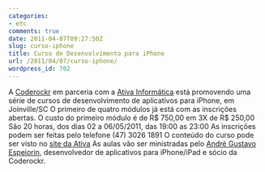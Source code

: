 ```yaml
---
categories:
- etc
comments: true
date: 2011-04-07T09:27:50Z
slug: curso-iphone
title: Curso de Desenvolvimento para iPhone
url: /2011/04/07/curso-iphone/
wordpress_id: 702
---
```


A [Coderockr](http://www.coderockr.com) em parceria com a [Ativa Informática](http://www.ativainf.com.br/) está promovendo uma série de cursos de desenvolvimento de aplicativos para iPhone, em Joinville/SC
O primeiro de quatro módulos já está com as inscrições abertas. O custo do primeiro módulo é de R$ 750,00 em 3X de R$ 250,00
São 20 horas, dos dias 02 a 06/05/2011, das 19:00 as 23:00
As inscrições podem ser feitas pelo telefone (47) 3026 1891
O conteúdo do curso pode ser visto no [site da Ativa](http://ativainf.com.br/site/?page_id=603)
As aulas vão ser ministradas pelo [André Gustavo Espeiorin](http://about.me/xorna), desenvolvedor de aplicativos para iPhone/iPad e sócio da Coderockr.
